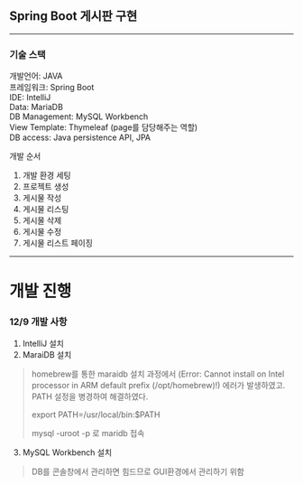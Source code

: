 ## Spring Boot 게시판 구현
-------
### 기술 스택

개발언어: JAVA<br>
프레임워크: Spring Boot<br>
IDE: IntelliJ<br>
Data: MariaDB<br>
DB Management: MySQL Workbench<br>
View Template: Thymeleaf (page를 담당해주는 역할) <br>
DB access: Java persistence API, JPA<br>


개발 순서
1. 개발 환경 세팅
2. 프로젝트 생성
3. 게시물 작성
4. 게시물 리스팅
5. 게시물 삭제
6. 게시물 수정
7. 게시물 리스트 페이징


----------
# 개발 진행

### 12/9 개발 사항
1. IntelliJ 설치
2. MaraiDB 설치
> homebrew를 통한 maraidb 설치 과정에서 (Error: Cannot install on Intel processor in ARM default prefix (/opt/homebrew)!) 에러가 발생하였고.<br>
> PATH 설정을 병경하여 해결하였다. 
> 
> export PATH=/usr/local/bin:$PATH<br>
> 
> mysql -uroot -p 로 maridb 접속
3. MySQL Workbench 설치
>DB를 콘솔창에서 관리하면 힘드므로 GUI환경에서 관리하기 위함

